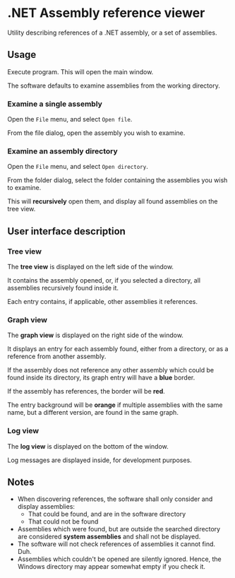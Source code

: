 # .NET Assembly reference viewer

Utility describing references of a .NET assembly, or a set of assemblies.

## Usage

Execute program. This will open the main window.

The software defaults to examine assemblies from the working directory.

### Examine a single assembly

Open the `File` menu, and select `Open file`.

From the file dialog, open the assembly you wish to examine.

### Examine an assembly directory

Open the `File` menu, and select `Open directory`.

From the folder dialog, select the folder containing the assemblies you wish to examine.

This will **recursively** open them, and display all found assemblies on the tree view.


## User interface description

### Tree view

The **tree view** is displayed on the left side of the window.

It contains the assembly opened, or, if you selected a directory, all assemblies recursively found inside it.

Each entry contains, if applicable, other assemblies it references.

### Graph view

The **graph view** is displayed on the right side of the window.

It displays an entry for each assembly found, either from a directory, or as a reference from another assembly.

If the assembly does not reference any other assembly which could be found inside its directory, its graph entry will have a **blue** border.

If the assembly has references, the border will be **red**.

The entry background will be **orange** if multiple assemblies with the same name, but a different version, are found in the same graph.

### Log view

The **log view** is displayed on the bottom of the window.

Log messages are displayed inside, for development purposes.

## Notes

- When discovering references, the software shall only consider and display assemblies:
  - That could be found, and are in the software directory
  - That could not be found
- Assemblies which were found, but are outside the searched directory are considered **system assemblies** and shall not be displayed.
- The software will not check references of assemblies it cannot find. Duh.
- Assemblies which couldn't be opened are silently ignored. Hence, the Windows directory may appear somewhat empty if you check it.